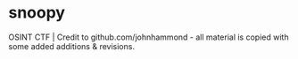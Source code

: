 # snoopy
OSINT CTF |
Credit to github.com/johnhammond - all material is copied with some added additions & revisions.
